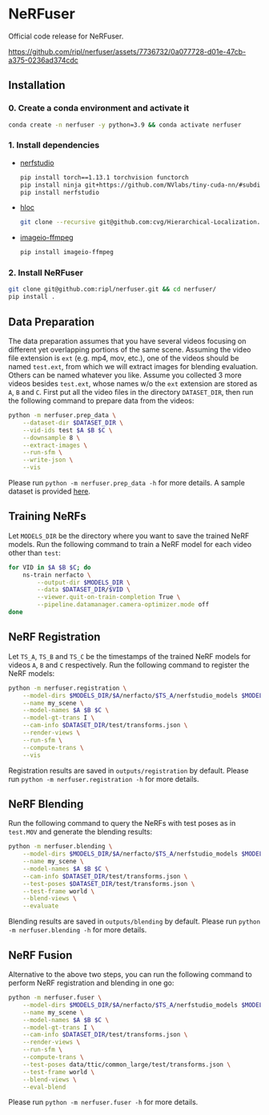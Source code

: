 # NeRFuser

Official code release for NeRFuser.

https://github.com/ripl/nerfuser/assets/7736732/0a077728-d01e-47cb-a375-0236ad374cdc

## Installation

### 0. Create a conda environment and activate it

```bash
conda create -n nerfuser -y python=3.9 && conda activate nerfuser
```

### 1. Install dependencies

* [nerfstudio](https://github.com/nerfstudio-project/nerfstudio)

    ```bash
    pip install torch==1.13.1 torchvision functorch
    pip install ninja git+https://github.com/NVlabs/tiny-cuda-nn/#subdirectory=bindings/torch
    pip install nerfstudio
    ```

* [hloc](https://github.com/cvg/Hierarchical-Localization)

    ```bash
    git clone --recursive git@github.com:cvg/Hierarchical-Localization.git && pip install -e Hierarchical-Localization
    ```

* [imageio-ffmpeg](https://pypi.org/project/imageio-ffmpeg/)

    ```bash
    pip install imageio-ffmpeg
    ```

### 2. Install NeRFuser

```bash
git clone git@github.com:ripl/nerfuser.git && cd nerfuser/
pip install .
```

## Data Preparation

The data preparation assumes that you have several videos focusing on different yet overlapping portions of the same scene. Assuming the video file extension is `ext` (e.g. mp4, mov, etc.), one of the videos should be named `test.ext`, from which we will extract images for blending evaluation. Others can be named whatever you like. Assume you collected 3 more videos besides `test.ext`, whose names w/o the `ext` extension are stored as `A`, `B` and `C`. First put all the video files in the directory `DATASET_DIR`, then run the following command to prepare data from the videos:

```bash
python -m nerfuser.prep_data \
    --dataset-dir $DATASET_DIR \
    --vid-ids test $A $B $C \
    --downsample 8 \
    --extract-images \
    --run-sfm \
    --write-json \
    --vis
```

Please run `python -m nerfuser.prep_data -h` for more details. A sample dataset is provided [here](https://huggingface.co/datasets/RIPL/TTIC-common/tree/main).

## Training NeRFs

Let `MODELS_DIR` be the directory where you want to save the trained NeRF models. Run the following command to train a NeRF model for each video other than `test`:

```bash
for VID in $A $B $C; do
    ns-train nerfacto \
        --output-dir $MODELS_DIR \
        --data $DATASET_DIR/$VID \
        --viewer.quit-on-train-completion True \
        --pipeline.datamanager.camera-optimizer.mode off
done
```

## NeRF Registration

Let `TS_A`, `TS_B` and `TS_C` be the timestamps of the trained NeRF models for videos `A`, `B` and `C` respectively. Run the following command to register the NeRF models:

```bash
python -m nerfuser.registration \
    --model-dirs $MODELS_DIR/$A/nerfacto/$TS_A/nerfstudio_models $MODELS_DIR/$B/nerfacto/$TS_B/nerfstudio_models $MODELS_DIR/$C/nerfacto/$TS_C/nerfstudio_models \
    --name my_scene \
    --model-names $A $B $C \
    --model-gt-trans I \
    --cam-info $DATASET_DIR/test/transforms.json \
    --render-views \
    --run-sfm \
    --compute-trans \
    --vis
```

Registration results are saved in `outputs/registration` by default. Please run `python -m nerfuser.registration -h` for more details.

## NeRF Blending

Run the following command to query the NeRFs with test poses as in `test.MOV` and generate the blending results:

```bash
python -m nerfuser.blending \
    --model-dirs $MODELS_DIR/$A/nerfacto/$TS_A/nerfstudio_models $MODELS_DIR/$B/nerfacto/$TS_B/nerfstudio_models $MODELS_DIR/$C/nerfacto/$TS_C/nerfstudio_models \
    --name my_scene \
    --model-names $A $B $C \
    --cam-info $DATASET_DIR/test/transforms.json \
    --test-poses $DATASET_DIR/test/transforms.json \
    --test-frame world \
    --blend-views \
    --evaluate
```

Blending results are saved in `outputs/blending` by default. Please run `python -m nerfuser.blending -h` for more details.

## NeRF Fusion

Alternative to the above two steps, you can run the following command to perform NeRF registration and blending in one go:

```bash
python -m nerfuser.fuser \
    --model-dirs $MODELS_DIR/$A/nerfacto/$TS_A/nerfstudio_models $MODELS_DIR/$B/nerfacto/$TS_B/nerfstudio_models $MODELS_DIR/$C/nerfacto/$TS_C/nerfstudio_models \
    --name my_scene \
    --model-names $A $B $C \
    --model-gt-trans I \
    --cam-info $DATASET_DIR/test/transforms.json \
    --render-views \
    --run-sfm \
    --compute-trans \
    --test-poses data/ttic/common_large/test/transforms.json \
    --test-frame world \
    --blend-views \
    --eval-blend
```

Please run `python -m nerfuser.fuser -h` for more details.
